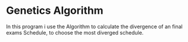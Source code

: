 # Genetics Algorithm
In this program i use the Algorithm to calculate the divergence of an final exams Schedule, to choose the most diverged schedule. 

